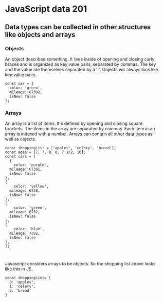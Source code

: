 # JavaScript data 201
## Data types can be collected in other structures like objects and arrays

### Objects
An object describes something. It lives inside of opening and closing curly braces and is organized as key:value pairs, separated by commas. The key and the value are themselves separated by a ':'. Objects will always look like key:value pairs.
```
const car = {
  color: 'green',
  mileage: 67302,
  isNew: false
};
```

### Arrays
An array is a list of items. It's defined by opening and closing square brackets. The items in the array are separated by commas. Each item in an array is indexed with a number. Arrays can contain all other data types as well as objects.
```
const shoppingList = ['apples', 'celery', 'bread'];
const ages = [7, 7, 8, 8, 7 1/2, 10];
const cars = [
  {
    color: 'purple',
  mileage: 67301,
  isNew: false
},
{
    color: 'yellow',
  mileage: 6730,
  isNew: false
},  
{
    color: 'green',
  mileage: 6732,
  isNew: false
},
{
    color: 'blue',
  mileage: 7302,
  isNew: false
},
];



```
Javascript considers arrays to be objects. So the shopping list above looks like this in JS.
```
const shoppingList= {
  0: 'apples',
  1: 'celery',
  2: 'bread'
}
```
